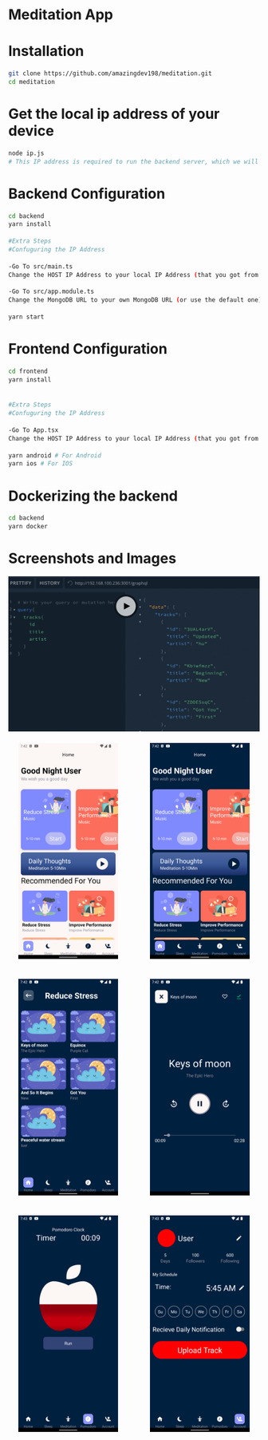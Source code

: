 # Meditation App

# Installation

```bash
git clone https://github.com/amazingdev198/meditation.git
cd meditation
```

# Get the local ip address of your device

```bash
node ip.js
# This IP address is required to run the backend server, which we will use to connect to the frontend.
```

# Backend Configuration

```bash
cd backend
yarn install

#Extra Steps
#Confuguring the IP Address

-Go To src/main.ts
Change the HOST IP Address to your local IP Address (that you got from the ip.js file)

-Go To src/app.module.ts
Change the MongoDB URL to your own MongoDB URL (or use the default one)

yarn start
```

# Frontend Configuration

```bash
cd frontend
yarn install


#Extra Steps
#Confuguring the IP Address

-Go To App.tsx
Change the HOST IP Address to your local IP Address (that you got from the ip.js file)

yarn android # For Android
yarn ios # For IOS
```

# Dockerizing the backend

```bash
cd backend
yarn docker
```

# Screenshots and Images

<img src="https://raw.githubusercontent.com/bhattaraijay05/meditation/main/static/backend.png"/>

<div style="display:flex; flex-wrap:wrap; justify-content:space-between">
<img src="https://raw.githubusercontent.com/bhattaraijay05/meditation/main/static/ui1.png" width="200px" style="margin:20px" />

<img src="https://raw.githubusercontent.com/bhattaraijay05/meditation/main/static/ui2.png" width="200px"  style="margin:20px"/>

<img src="https://raw.githubusercontent.com/bhattaraijay05/meditation/main/static/ui3.png" width="200px"  style="margin:20px"/>

<img src="https://raw.githubusercontent.com/bhattaraijay05/meditation/main/static/ui4.png" width="200px"  style="margin:20px"/>

<img src="https://raw.githubusercontent.com/bhattaraijay05/meditation/main/static/ui5.png" width="200px"  style="margin:20px"/>

<img src="https://raw.githubusercontent.com/bhattaraijay05/meditation/main/static/ui6.png" width="200px"  style="margin:20px"/>
